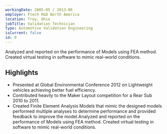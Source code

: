 ```yaml
---
workingDate: 2005-05 / 2013-06
employer: Ftech R&D North America
location: Troy, Ohio
jobTitle: Validation Technician
type: Automotive Validation Engineering
isCurrent: false
id: 0
---
```

Analyzed and reported on the performance of Models using FEA method. Created virtual testing in software to mimic real-world conditions.

## Highlights

- Presented at Global Environmental Conference 2012 on Lightweight vehicles achieving better fuel efficiency.
- Contributed heavily to the Maker Layout competition for a Rear Sub 2010 to 2011.
- Created Finite Element Analysis Models that mimic the designed models performed multiple analyses to determine performance and provided feedback to improve the model.Analyzed and reported on the performance of Models using FEA method. Created virtual testing in software to mimic real-world conditions.
